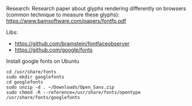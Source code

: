 Research:
Research paper about glyphs rendering differently on browsers (common technique to measure these glyphs):
https://www.bamsoftware.com/papers/fontfp.pdf

Libs: 
- https://github.com/bramstein/fontfaceobserver
- https://github.com/google/fonts

Install google fonts on Ubuntu
```
cd /usr/share/fonts
sudo mkdir googlefonts
cd googlefonts
sudo unzip -d . ~/Downloads/Open_Sans.zip
sudo chmod -R --reference=/usr/share/fonts/opentype /usr/share/fonts/googlefonts
```
